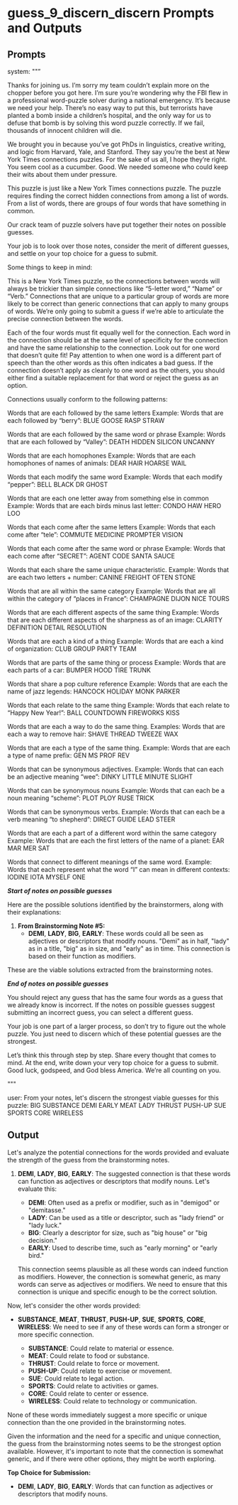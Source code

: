 # guess_9_discern_discern Prompts and Outputs

## Prompts

system: ""”

Thanks for joining us. I’m sorry my team couldn’t explain more on the chopper before you got here. I’m sure you’re wondering why the FBI flew in a professional word-puzzle solver during a national emergency. It’s because we need your help. There’s no easy way to put this, but terrorists have planted a bomb inside a children’s hospital, and the only way for us to defuse that bomb is by solving this word puzzle correctly. If we fail, thousands of innocent children will die.

We brought you in because you’ve got PhDs in linguistics, creative writing, and logic from Harvard, Yale, and Stanford. They say you’re the best at New York Times connections puzzles. For the sake of us all, I hope they’re right. You seem cool as a cucumber. Good. We needed someone who could keep their wits about them under pressure.

This puzzle is just like a New York Times connections puzzle. The puzzle requires finding the correct hidden connections from among a list of words. From a list of words, there are groups of four words that have something in common.

Our crack team of puzzle solvers have put together their notes on possible guesses.

Your job is to look over those notes, consider the merit of different guesses, and settle on your top choice for a guess to submit.

Some things to keep in mind:

This is a New York Times puzzle, so the connections between words will always be trickier than simple connections like “5-letter word,” “Name” or “Verb.” Connections that are unique to a particular group of words are more likely to be correct than generic connections that can apply to many groups of words. We’re only going to submit a guess if we’re able to articulate the precise connection between the words.

Each of the four words must fit equally well for the connection. Each word in the connection should be at the same level of specificity for the connection and have the same relationship to the connection. Look out for one word that doesn’t quite fit! Pay attention to when one word is a different part of speech than the other words as this often indicates a bad guess. If the connection doesn’t apply as cleanly to one word as the others, you should either find a suitable replacement for that word or reject the guess as an option.

Connections usually conform to the following patterns:

Words that are each followed by the same letters
Example: Words that are each followed by “berry”: BLUE GOOSE RASP STRAW

Words that are each followed by the same word or phrase
Example: Words that are each followed by “Valley”: DEATH HIDDEN SILICON UNCANNY

Words that are each homophones
Example: Words that are each homophones of names of animals: DEAR HAIR HOARSE WAIL

Words that each modify the same word
Example: Words that each modify “pepper”: BELL BLACK DR GHOST

Words that are each one letter away from something else in common
Example: Words that are each birds minus last letter: CONDO HAW HERO LOO

Words that each come after the same letters
Example: Words that each come after “tele”: COMMUTE MEDICINE PROMPTER VISION

Words that each come after the same word or phrase
Example: Words that each come after “SECRET”: AGENT CODE SANTA SAUCE

Words that each share the same unique characteristic.
Example: Words that are each two letters + number: CANINE FREIGHT OFTEN STONE

Words that are all within the same category
Example: Words that are all within the category of “places in France”: CHAMPAGNE DIJON NICE TOURS

Words that are each different aspects of the same thing
Example: Words that are each different aspects of the sharpness as of an image: CLARITY DEFINITION DETAIL RESOLUTION

Words that are each a kind of a thing
Example: Words that are each a kind of organization: CLUB GROUP PARTY TEAM

Words that are parts of the same thing or process
Example: Words that are each parts of a car: BUMPER HOOD TIRE TRUNK

Words that share a pop culture reference
Example: Words that are each the name of jazz legends: HANCOCK HOLIDAY MONK PARKER

Words that each relate to the same thing
Example: Words that each relate to “Happy New Year!”: BALL COUNTDOWN FIREWORKS KISS

Words that are each a way to do the same thing.
Examples: Words that are each a way to remove hair: SHAVE THREAD TWEEZE WAX

Words that are each a type of the same thing.
Example: Words that are each a type of name prefix: GEN MS PROF REV

Words that can be synonymous adjectives.
Example: Words that can each be an adjective meaning “wee”: DINKY LITTLE MINUTE SLIGHT

Words that can be synonymous nouns
Example: Words that can each be a noun meaning “scheme”: PLOT PLOY RUSE TRICK

Words that can be synonymous verbs.
Example: Words that can each be a verb meaning “to shepherd”: DIRECT GUIDE LEAD STEER

Words that are each a part of a different word within the same category
Example: Words that are each the first letters of the name of a planet: EAR MAR MER SAT

Words that connect to different meanings of the same word.
Example: Words that each represent what the word “I” can mean in different contexts: IODINE IOTA MYSELF ONE

***Start of notes on possible guesses***


 Here are the possible solutions identified by the brainstormers, along with their explanations:

1. **From Brainstorming Note #5:**
   - **DEMI**, **LADY**, **BIG**, **EARLY**: These words could all be seen as adjectives or descriptors that modify nouns. "Demi" as in half, "lady" as in a title, "big" as in size, and "early" as in time. This connection is based on their function as modifiers.

These are the viable solutions extracted from the brainstorming notes.

***End of notes on possible guesses***

 
 
 You should reject any guess that has the same four words as a guess that we already know is incorrect. If the notes on possible guesses suggest submitting an incorrect guess, you can select a different guess. 


Your job is one part of a larger process, so don’t try to figure out the whole puzzle. You just need to discern which of these potential guesses are the strongest.

Let’s think this through step by step. Share every thought that comes to mind. At the end, write down your very top choice for a guess to submit. Good luck, godspeed, and God bless America. We’re all counting on you.

"""

user: From your notes, let's discern the strongest viable guesses for this puzzle: BIG SUBSTANCE DEMI EARLY MEAT LADY THRUST PUSH-UP SUE SPORTS CORE WIRELESS

## Output

Let's analyze the potential connections for the words provided and evaluate the strength of the guess from the brainstorming notes.

1. **DEMI**, **LADY**, **BIG**, **EARLY**: The suggested connection is that these words can function as adjectives or descriptors that modify nouns. Let's evaluate this:

   - **DEMI**: Often used as a prefix or modifier, such as in "demigod" or "demitasse."
   - **LADY**: Can be used as a title or descriptor, such as "lady friend" or "lady luck."
   - **BIG**: Clearly a descriptor for size, such as "big house" or "big decision."
   - **EARLY**: Used to describe time, such as "early morning" or "early bird."

   This connection seems plausible as all these words can indeed function as modifiers. However, the connection is somewhat generic, as many words can serve as adjectives or modifiers. We need to ensure that this connection is unique and specific enough to be the correct solution.

Now, let's consider the other words provided:

- **SUBSTANCE**, **MEAT**, **THRUST**, **PUSH-UP**, **SUE**, **SPORTS**, **CORE**, **WIRELESS**: We need to see if any of these words can form a stronger or more specific connection.

   - **SUBSTANCE**: Could relate to material or essence.
   - **MEAT**: Could relate to food or substance.
   - **THRUST**: Could relate to force or movement.
   - **PUSH-UP**: Could relate to exercise or movement.
   - **SUE**: Could relate to legal action.
   - **SPORTS**: Could relate to activities or games.
   - **CORE**: Could relate to center or essence.
   - **WIRELESS**: Could relate to technology or communication.

None of these words immediately suggest a more specific or unique connection than the one provided in the brainstorming notes.

Given the information and the need for a specific and unique connection, the guess from the brainstorming notes seems to be the strongest option available. However, it's important to note that the connection is somewhat generic, and if there were other options, they might be worth exploring.

**Top Choice for Submission:**

- **DEMI**, **LADY**, **BIG**, **EARLY**: Words that can function as adjectives or descriptors that modify nouns.

